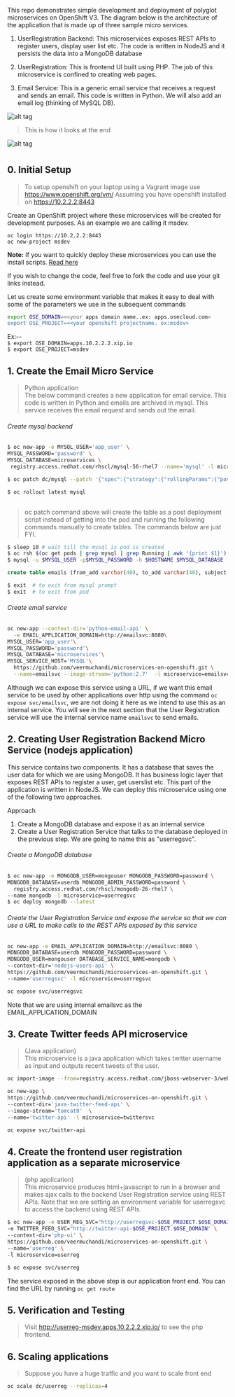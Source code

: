 This repo demonstrates simple development and deployment of polyglot microservices on OpenShift V3.  The diagram below is the architecture of the application that is made up of three sample micro services.  

1. UserRegistration Backend: This microservices exposes REST APIs to register users, display user list etc. The code is written in NodeJS and it persists the data into a MongoDB database 

2. UserRegistration: This is frontend UI built using PHP. The job of this microservice is confined to creating web pages.  

3. Email Service: This is a generic email service that receives a request and sends an email. This code is written in Python. We will also add an email log (thinking of MySQL DB).     



![alt tag](https://raw.githubusercontent.com/veermuchandi/microservices-on-openshift/master/Arch.png)

> This is how it looks at the end   


![alt tag](https://raw.githubusercontent.com/veermuchandi/Notes/master/demogif-latest.gif)


# 

## 0. Initial Setup
> To setup openshift on your laptop using a Vagrant image use https://www.openshift.org/vm/
> Assuming you have openshift installed on https://10.2.2.2:8443

Create an OpenShift project where these microservices will be created for development purposes. As an example we are calling it msdev.


```
oc login https://10.2.2.2:8443   
oc new-project msdev
```

**Note:** If you want to quickly deploy these microservices you can use the install scripts. [Read here](installscripts/readme.md)

If you wish to change the code, feel free to fork the code and use your git links instead.


Let us create some environment variable that makes it easy to deal with some of the parameters we use in the subsequent commands
```sh
export OSE_DOMAIN=<<your apps domain name..ex: apps.osecloud.com> 
export OSE_PROJECT=<<your openshift projectname. ex:msdev>
```
Ex:--   
`$ export OSE_DOMAIN=apps.10.2.2.2.xip.io`  
`$ export OSE_PROJECT=msdev`  


## 1. Create the Email Micro Service
> Python application  
The below command creates a new application for email service. This code is written in Python and emails are archived in mysql. This service receives the email request and sends out the email.

###### Create mysql backend   

```sh
$ oc new-app -e MYSQL_USER='app_user' \
MYSQL_PASSWORD='password' \
MYSQL_DATABASE=microservices \
 registry.access.redhat.com/rhscl/mysql-56-rhel7 --name='mysql' -l microservice=emailsvc

$ oc patch dc/mysql --patch '{"spec":{"strategy":{"rollingParams":{"post":{"failurePolicy": "ignore","execNewPod":{"containerName":"mysql","command":["/bin/sh","-c","hostname&&sleep 10&&echo $QUERY | /opt/rh/rh-mysql56/root/usr/bin/mysql -h $MYSQL_SERVICE_HOST -u $MYSQL_USER -D $MYSQL_DATABASE -p$MYSQL_PASSWORD -P 3306"], "env": [{"name": "QUERY", "value":"CREATE TABLE IF NOT EXISTS emails \u0028from_add varchar\u002840\u0029,to_add varchar\u002840\u0029, subject varchar\u002840\u0029, body varchar\u0028200\u0029, created_at date\u0029;"}]}}}}}}'

$ oc rollout latest mysql
 
```
> oc patch command above will create the table as a post deployment script instead of getting into the pod and running the following commands manually to create tables. The commands below are just FYI.  


```sh
$ sleep 10 # wait till the mysql is pod is created
$ oc rsh $(oc get pods | grep mysql | grep Running | awk '{print $1}')    # rsh will ssh into the mysql pod
$ mysql -u $MYSQL_USER -p$MYSQL_PASSWORD -h $HOSTNAME $MYSQL_DATABASE   ##inside the pod 
```

```sql
create table emails (from_add varchar(40), to_add varchar(40), subject varchar(40), body varchar(200), created_at date);   
```
```sh
$ exit  # to exit from mysql prompt
$ exit  # to exit from pod
```

###### Create email service

```sh
oc new-app --context-dir='python-email-api' \
  -e EMAIL_APPLICATION_DOMAIN=http://emailsvc:8080\
MYSQL_USER='app_user'\
MYSQL_PASSWORD='password'\
MYSQL_DATABASE='microservices'\
MYSQL_SERVICE_HOST='MYSQL'\
  https://github.com/veermuchandi/microservices-on-openshift.git \
  --name=emailsvc --image-stream='python:2.7'  -l microservice=emailsvc
```

Although we can expose this service using a URL, if we want this email service to be used by other applications over http using the command ``oc expose svc/emailsvc``, we are not doing it here as we intend to use this as an internal service. You will see in the next section that the User Registration service will use the internal service name ```emailsvc``` to send emails.

## 2. Creating User Registration Backend Micro Service (nodejs application)
This service contains two components. It has a database that saves the user data for which we are using MongoDB. It has business logic layer that exposes REST APIs to register a user, get userslist etc. This part of the application is written in NodeJS. We can deploy this microservice using one of the following two approaches. 

Approach   
1. Create a MongoDB database and expose it as an internal service   
2. Create a User Registration Service that talks to the database deployed in the previous step. We are going to name this as "userregsvc".   

###### Create a MongoDB database
```sh
$ oc new-app -e MONGODB_USER=mongouser MONGODB_PASSWORD=password \
MONGODB_DATABASE=userdb MONGODB_ADMIN_PASSWORD=password \
  registry.access.redhat.com/rhscl/mongodb-26-rhel7 \
--name mongodb -l microservice=userregsvc
$ oc deploy mongodb --latest
```   

###### Create the User Registration Service and expose the service so that we can use a URL to make calls to the REST APIs exposed by this service
```sh
oc new-app -e EMAIL_APPLICATION_DOMAIN=http://emailsvc:8080 \
MONGODB_DATABASE=userdb MONGODB_PASSWORD=password \
MONGODB_USER=mongouser DATABASE_SERVICE_NAME=mongodb \
--context-dir='nodejs-users-api' \
https://github.com/veermuchandi/microservices-on-openshift.git \
--name='userregsvc' -l microservice=userregsvc

oc expose svc/userregsvc
```
Note that we are using internal emailsvc as the EMAIL_APPLICATION_DOMAIN


## 3. Create Twitter feeds  API microservice  
>  (Java application)    
This microservice is a java application which takes twitter username as input and outputs recent tweets of the user.

```sh
oc import-image --from=registry.access.redhat.com/jboss-webserver-3/webserver30-tomcat8-openshift tomcat8 --confirm

oc new-app \
https://github.com/veermuchandi/microservices-on-openshift.git \
--context-dir='java-twitter-feed-api' \
--image-stream='tomcat8'  \
--name='twitter-api' -l microservice=twittersvc

oc expose svc/twitter-api
```


## 4. Create the frontend user registration application as a separate microservice  
>   (php application)   
This microservice produces html+javascript to run in a browser and makes ajax calls to the backend User Registration service using REST APIs.
Note that we are setting an environment variable for userregsvc to access the backend using REST APIs.

```sh
$ oc new-app -e USER_REG_SVC="http://userregsvc-$OSE_PROJECT.$OSE_DOMAIN" \
-e TWITTER_FEED_SVC="http://twitter-api-$OSE_PROJECT.$OSE_DOMAIN" \
--context-dir='php-ui' \
https://github.com/veermuchandi/microservices-on-openshift.git \
--name='userreg' \
-l microservice=userreg

$ oc expose svc/userreg
```
The service exposed in the above step is our application front end. You can find the URL by running ```oc get route```

## 5. Verification and Testing

> Visit http://userreg-msdev.apps.10.2.2.2.xip.io/    to see the php frontend.



## 6. Scaling applications
> Suppose you have a huge traffic and you want to scale front end  

```sh
oc scale dc/userreg --replicas=4
```
